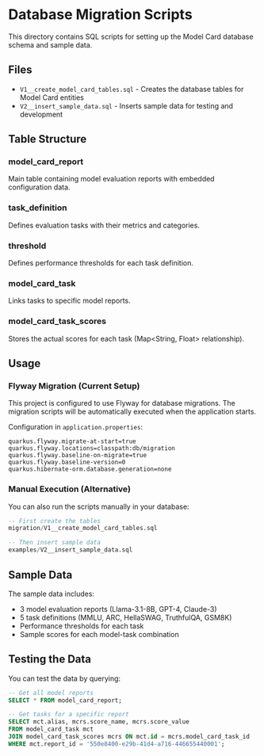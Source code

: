 # Database Migration Scripts

This directory contains SQL scripts for setting up the Model Card database schema and sample data.

## Files

- `V1__create_model_card_tables.sql` - Creates the database tables for Model Card entities
- `V2__insert_sample_data.sql` - Inserts sample data for testing and development

## Table Structure

### model_card_report
Main table containing model evaluation reports with embedded configuration data.

### task_definition  
Defines evaluation tasks with their metrics and categories.

### threshold
Defines performance thresholds for each task definition.

### model_card_task
Links tasks to specific model reports.

### model_card_task_scores
Stores the actual scores for each task (Map<String, Float> relationship).

## Usage

### Flyway Migration (Current Setup)
This project is configured to use Flyway for database migrations. The migration scripts will be automatically executed when the application starts.

Configuration in `application.properties`:
```properties
quarkus.flyway.migrate-at-start=true
quarkus.flyway.locations=classpath:db/migration
quarkus.flyway.baseline-on-migrate=true
quarkus.flyway.baseline-version=0
quarkus.hibernate-orm.database.generation=none
```

### Manual Execution (Alternative)
You can also run the scripts manually in your database:

```sql
-- First create the tables
migration/V1__create_model_card_tables.sql

-- Then insert sample data
examples/V2__insert_sample_data.sql
```

## Sample Data

The sample data includes:
- 3 model evaluation reports (Llama-3.1-8B, GPT-4, Claude-3)
- 5 task definitions (MMLU, ARC, HellaSWAG, TruthfulQA, GSM8K)
- Performance thresholds for each task
- Sample scores for each model-task combination

## Testing the Data

You can test the data by querying:

```sql
-- Get all model reports
SELECT * FROM model_card_report;

-- Get tasks for a specific report
SELECT mct.alias, mcrs.score_name, mcrs.score_value 
FROM model_card_task mct
JOIN model_card_task_scores mcrs ON mct.id = mcrs.model_card_task_id
WHERE mct.report_id = '550e8400-e29b-41d4-a716-446655440001';
``` 
